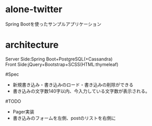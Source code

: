 # alone-twitter
Spring Bootを使ったサンプルアプリケーション  
  
# architecture
Server Side:Spring Boot+PostgreSQL(+Cassandra)  
Front Side:jQuery+Bootstrap+SCSS(HTML:thymeleaf)
  
#Spec  
* 新規書き込み・書き込みのロード・書き込みの削除ができる
* 書き込みの文字数140字以内、今入力している文字数が表示される。

#TODO
* Pager実装
* 書き込みのフォームを左側、postのリストを右側に
